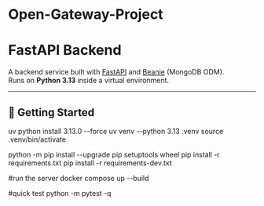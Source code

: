 # Open-Gateway-Project

# FastAPI Backend

A backend service built with [FastAPI](https://fastapi.tiangolo.com/) and [Beanie](https://beanie-odm.dev/) (MongoDB ODM).  
Runs on **Python 3.13** inside a virtual environment.

---

## 🚀 Getting Started

uv python install 3.13.0 --force
uv venv --python 3.13 .venv
source .venv/bin/activate

python -m pip install --upgrade pip setuptools wheel
pip install -r requirements.txt
pip install -r requirements-dev.txt


#run the server
docker compose up --build

#quick test
python -m pytest -q
